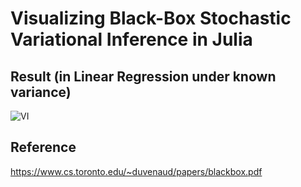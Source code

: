 # Visualizing Black-Box Stochastic Variational Inference in Julia

## Result (in Linear Regression under known variance)

![VI](https://user-images.githubusercontent.com/46773720/223640057-7a134366-d462-4194-8e14-efa0eae52588.gif)

## Reference

https://www.cs.toronto.edu/~duvenaud/papers/blackbox.pdf
